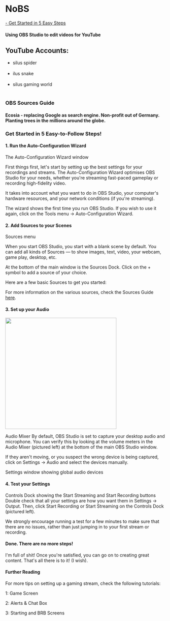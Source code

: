 <h1>NoBS</h1>
<a href="https://obsproject.com/help"> - Get Started in 5 Easy Steps</a>

<h4>Using OBS Studio to edit videos for YouTube</h4>

<h2>YouTube Accounts:</h2>
<ul>
<li>silus spider</li>&nbsp;&#13;&#13;
<li>ilus snake</li>&nbsp;&#13;&#13;
<li>silus gaming world</li>&nbsp;&#13;&#13;
<li)squid</li>&nbsp;&#13;&#13;
</ul>

<h3>OBS Sources Guide</h3>

<h4>Ecosia - replacing Google as search engine.  Non-profit out of Germany.  Planting trees in the millions around the globe.</h4>

<h3>Get Started in 5 Easy-to-Follow Steps!</h3>
<h4>1. Run the Auto-Configuration Wizard</h4>
<p>The Auto-Configuration Wizard window</p>

<p>First things first, let's start by setting up the best settings for your recordings and streams. The Auto-Configuration Wizard optimises OBS Studio for your needs, whether you're streaming fast-paced gameplay or recording high-fidelity video.</p>

<p>It takes into account what you want to do in OBS Studio, your computer's hardware resources, and your network conditions (if you're streaming).</p>
<p>The wizard shows the first time you run OBS Studio. If you wish to use it again, click on the Tools menu → Auto-Configuration Wizard.</p>

<h4>2. Add Sources to your Scenes</h4>
<p>Sources menu</p>

<p>When you start OBS Studio, you start with a blank scene by default. You can add all kinds of Sources — to show images, text, video, your webcam, game play, desktop, etc.</p>

<p>At the bottom of the main window is the Sources Dock. Click on the + symbol to add a source of your choice.</p>
Here are a few basic Sources to get you started:</p>

For more information on the various sources, check the Sources Guide <a href="https://obsproject.com/kb/sources-guide">here</a>.

<h4>3. Set up your Audio</h4>

<img src="https://user-images.githubusercontent.com/41387907/226399057-cc6973a9-cb4c-4200-a93e-b519eb1f3e45.png" width="350" />

Audio Mixer
By default, OBS Studio is set to capture your desktop audio and microphone. You can verify this by looking at the volume meters in the Audio Mixer (pictured left) at the bottom of the main OBS Studio window.

If they aren't moving, or you suspect the wrong device is being captured, click on Settings → Audio and select the devices manually.

Settings window showing global audio devices

<h4>4. Test your Settings</h4>
Controls Dock showing the Start Streaming and Start Recording buttons
Double check that all your settings are how you want them in Settings → Output. Then, click Start Recording or Start Streaming on the Controls Dock (pictured left).

We strongly encourage running a test for a few minutes to make sure that there are no issues, rather than just jumping in to your first stream or recording.

<h4>Done. There are no more steps!</h4>
<p>I'm full of shit!  Once you're satisfied, you can go on to creating great content. That's all there is to it!  (I wish).</p>

<h4>Further Reading</h4>
For more tips on setting up a gaming stream, check the following tutorials:

  1: Game Screen

  2: Alerts & Chat Box

  3: Starting and BRB Screens
